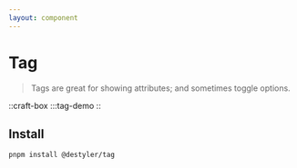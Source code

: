 ```yaml
---
layout: component
---
```


# Tag

> Tags are great for showing attributes; and sometimes toggle options.

::craft-box
:::tag-demo
::

## Install

```bash
pnpm install @destyler/tag
```
